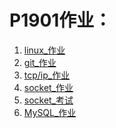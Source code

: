# P1901作业：

1. <a href= "./linux_作业/linux_作业.md"> linux_作业</a>
2. <a href= "./git_作业/git_作业.md"> git_作业</a>
3. <a href= "tcp_ip_proto_homework.md"> tcp/ip_作业</a>
4. <a href= "./socket_作业/3"> socket_作业</a>
5. <a href= "./socket_考试"> socket_考试</a>
6. <a href= "./MySQL_作业"> MySQL_作业</a>